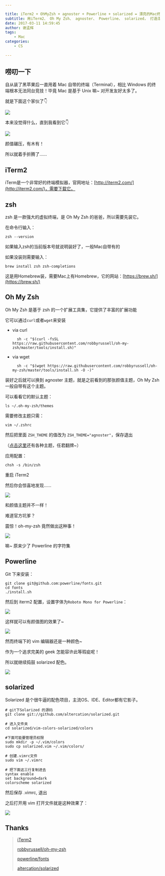 ```yaml
---

title: iTerm2 + OhMyZsh + agnoster + Powerline + solarized = 漂亮的Mac终端
subtitle: 用iTerm2、 Oh My Zsh、 agnoster、 Powerline、 solarized， 打造漂亮的Mac终端
date: 2017-03-11 14:59:45
author: 谢孟辉
tags:
	- Mac
categories: 
	- CS
	
---
```


## 唠叨一下

自从装了黑苹果后一直用着 Mac 自带的终端（Terminal），相比 Windows 的终端根本无法同台竞技！毕竟 Mac 是基于 Unix 嘛~ 对开发友好太多了。

就是下面这个家伙了👇

![](http://ojlsgreog.bkt.clouddn.com/mac_terminal_white.jpg)

本来没觉得什么，直到我看到它👇

<!-- more -->


![](http://ojlsgreog.bkt.clouddn.com/iterm2_black.png)

颜值碾压，有木有！

所以就着手折腾了……


## iTerm2

iTerm是一个非常好的终端模拟器，官网地址：[http://iterm2.com/](http://iterm2.com/)，需要下载它。

## zsh 
zsh 是一款强大的虚拟终端，是 Oh My Zsh 的爸爸，所以需要先装它。

在命令行输入：

    zsh --version
    
如果输入zsh的当前版本号就说明装好了，一般Mac自带有的

如果没装则需要输入：

    brew install zsh zsh-completions

这是用Homebrew装，需要Mac上有Homebrew，它的网站：[https://brew.sh/](https://brew.sh/)

## Oh My Zsh

Oh My Zsh 是基于 zsh 的一个扩展工具集，它提供了丰富的扩展功能

它可以通过`curl`或者`wget`来安装

* via curl


        sh -c "$(curl -fsSL https://raw.githubusercontent.com/robbyrussell/oh-my-zsh/master/tools/install.sh)"

* via wget


        sh -c "$(wget https://raw.githubusercontent.com/robbyrussell/oh-my-zsh/master/tools/install.sh -O -)"
    
装好之后就可以换到 agnoster 主题，就是之前看到的那张颜值主题，Oh My Zsh 一般自带有这个主题。

可以看看它的默认主题：

    ls ~/.oh-my-zsh/themes

需要修改主题只需：

    vim ~/.zshrc
    
然后把里面 `ZSH_THEME` 的值改为 `ZSH_THEME="agnoster"`，保存退出

（[点击这里](https://github.com/robbyrussell/oh-my-zsh/wiki/Themes#agnoster)还有各种主题，任君翻牌~）

应用配置：

    chsh -s /bin/zsh
    
重启 iTerm2

然后你会惊喜地发现……

![](http://ojlsgreog.bkt.clouddn.com/iTerm2_noPowerline.jpg)

和颜值主题并不一样！

难道官方坑爹？

震惊！oh-my-zsh 竟然做出这种事！

![](http://ojlsgreog.bkt.clouddn.com/biaoqing1.gif)

嘛~ 原来少了 Powerline 的字符集

## Powerline

Git 下来安装：

    git clone git@github.com:powerline/fonts.git
    cd fonts
    ./install.sh
    
然后到 iterm2 配置，设置字体为`Roboto Mono for Powerline`：

![](http://ojlsgreog.bkt.clouddn.com/powerline.jpg)

这样就可以有颜值图的效果了~

![](http://ojlsgreog.bkt.clouddn.com/iterm2_end.jpg)

然而终端下的 vim 编辑器还是一种颜色~

作为一个追求完美的 geek 怎能容许此等瑕疵呢！

所以就继续捣鼓 solarized 配色。

![](http://ojlsgreog.bkt.clouddn.com/biaoqing2.gif)

## solarized

Solarized 是个很牛逼的配色项目，主流OS、IDE、Editor都有它影子。

	# git下Solarized 的源码
    git clone git://github.com/altercation/solarized.git
    
    # 进入文件夹
    cd solarized/vim-colors-solarized/colors
    
    #下面可能要管理员权限
    sudo mkdir -p ~/.vim/colors
    sudo cp solarized.vim ~/.vim/colors/
    
    # 创建.vimrc文件
    sudo vim ~/.vimrc
    
    # 把下面这三行复制进去
    syntax enable
    set background=dark
    colorscheme solarized
    
然后保存 .vimrc, 退出

之后打开用 vim 打开文件就是这种效果了：

![](http://ojlsgreog.bkt.clouddn.com/iterm_vim_black.jpg)

## Thanks

> [iTerm2](http://iterm2.com/)
> 
> [robbyrussell/oh-my-zsh](https://github.com/robbyrussell/oh-my-zsh)
>
> [powerline/fonts](https://github.com/powerline/fonts)
>
> [altercation/solarized](https://github.com/altercation/solarized)
